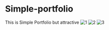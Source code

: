 # Simple-portfolio
This is Simple Portfolio but attractive
![1](https://github.com/user-attachments/assets/98dd47e7-a90a-4322-ac70-c11bfb136e26)
![2](https://github.com/user-attachments/assets/69e89b3e-e88c-41f6-abbe-7dad0b21c654)
![3](https://github.com/user-attachments/assets/a3adf48f-b159-49c5-ac7b-32ba2cb65e1c)
